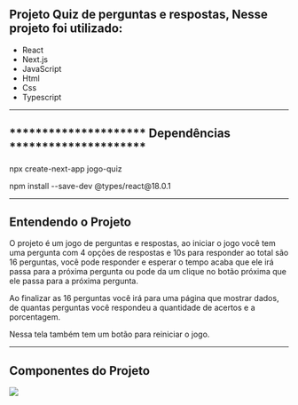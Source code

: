 <h2>Projeto Quiz de perguntas e respostas, Nesse projeto foi utilizado:</h2>

<ul>
  <li>React</li>
  <li>Next.js</li>
  <li>JavaScript</li>
  <li>Html</li>
  <li>Css</li>
  <li>Typescript</li>
</ul>

 <hr/>

<h2>********************* Dependências *********************</h2> 
<p>npx create-next-app jogo-quiz</p>
<p>npm install --save-dev @types/react@18.0.1</p>



<hr/>

<h2>Entendendo o Projeto</h2>

<p> 
O projeto é um jogo de perguntas e respostas, ao iniciar o jogo você tem uma pergunta com 4 opções de respostas e 10s para responder ao total são 16 perguntas, você pode responder e esperar o tempo acaba que ele irá passa para a próxima pergunta ou pode da um clique no botão próxima que ele passa para a próxima pergunta.

Ao finalizar as 16 perguntas você irá para uma página que mostrar dados, de quantas perguntas você respondeu
a quantidade de acertos e a porcentagem.

Nessa tela também tem um botão para reiniciar o jogo.
</p>

<hr/>

<h2>Componentes do Projeto</h2>

<img src="D:\Aplicando\projetos github\projetos\jogo-quiz\public\componentes.png"/>

